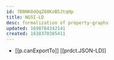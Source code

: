 ```yaml
---
id: 7B0NK8dQqZO8KoB5JtqHp
title: NGSI-LD
desc: formalization of property-graphs
updated: 1698704342141
created: 1638370385411
---
```




- [[p.canExportTo]] [[prdct.JSON-LD]] 
